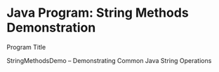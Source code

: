 # Java Program: String Methods Demonstration

Program Title

StringMethodsDemo – Demonstrating Common Java String Operations



